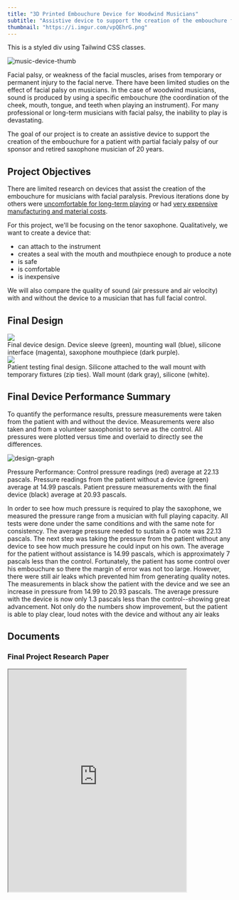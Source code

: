 ```yaml
---
title: "3D Printed Embouchure Device for Woodwind Musicians"
subtitle: "Assistive device to support the creation of the embouchure for a patient with partial facialy palsy"
thumbnail: "https://i.imgur.com/vpQEhrG.png"
---
```


<div className="bg-blue-500 text-white p-4">
  This is a styled div using Tailwind CSS classes.
</div>


![music-device-thumb](https://i.imgur.com/vpQEhrG.png)


Facial palsy, or weakness of the facial muscles, arises from temporary or permanent injury to the facial nerve. There have been limited studies on the effect of facial palsy on musicians. In the case of woodwind musicians, sound is produced by using a specific embouchure (the coordination of the cheek, mouth, tongue, and teeth when playing an instrument). For many professional or long-term musicians with facial palsy, the inability to play is devastating. 


The goal of our project is to create an assistive device to support the creation of the embouchure for a patient with partial facialy palsy of our sponsor and retired saxophone musician of 20 years.

## Project Objectives

There are limited research on devices that assist the creation of the embouchure for musicians with facial paralysis. Previous iterations done by others were [uncomfortable for long-term playing](https://www.saxontheweb.net/threads/tools-for-facial-paralysis-and-playing-the-saxophone.157990/) or had [very expensive manufacturing and material costs](https://www.sciencedirect.com/science/article/abs/pii/S0022391315001791?via%3Dihub). 

For this project, we'll be focusing on the tenor saxophone. Qualitatively, we want to create a device that: 

* can attach to the instrument
* creates a seal with the mouth and mouthpiece enough to produce a note
* is safe 
* is comfortable
* is inexpensive 

We will also compare the quality of sound (air pressure and air velocity) with and without the device to a musician that has full facial control. 

## Final Design
<div className="grid grid-cols-2">
    <div>
        <img src="https://i.imgur.com/JYMhN6U.png">
        <figcaption>Final device design. Device sleeve (green), mounting wall (blue), silicone interface (magenta), saxophone mouthpiece (dark purple).</figcaption>
    </div>  
    <div>
        <img src="https://i.imgur.com/yhf2Q1i.png">
        <figcaption>Patient testing final design. Silicone attached to the wall mount with temporary fixtures (zip ties). Wall mount  (dark gray), silicone (white).</figcaption>
    </div>
</div>

## Final Device Performance Summary

To quantify the performance results, pressure measurements were taken from the patient with and without the device. Measurements were also taken and from a volunteer saxophonist to serve as the control.  All pressures were plotted versus time and overlaid to directly see the differences. 

![design-graph](https://i.imgur.com/oHAlbQJ.png)
<figcaption>Pressure Performance: Control pressure readings (red) average at 22.13 pascals. Pressure readings from the patient without a device (green) average at 14.99 pascals. Patient pressure measurements with the final device (black) average at 20.93 pascals. </figcaption>

In order to see how much pressure is required to play the saxophone, we measured the pressure range from a musician with full playing capacity. All tests were done under the same conditions and with the same note for consistency. The average pressure needed to sustain a G note was 22.13 pascals. The next step was taking the pressure from the patient without any device to see how much pressure he could input on his own. The average for the patient without assistance is 14.99 pascals, which is approximately 7 pascals less than the control. Fortunately, the patient has some control over his embouchure so there the margin of error was not too large. However, there were still air leaks which prevented him from generating quality notes. The measurements in black show the patient with the device and we see an increase in pressure from 14.99 to 20.93 pascals. The average pressure with the device is now only 1.3 pascals less than the control--showing great advancement. Not only do the numbers show improvement, but the patient is able to play clear, loud notes with the device and without any air leaks

## Documents
<div className="grid gap-4 grid-cols-2"> 
    <div>
        <h3>Final Project Research Paper</h3>
        <iframe width="400" height="500" src="https://drive.google.com/file/d/1Tqb0VUNd9hW4ggErWagCwMkEsc44W-fi/view?usp=sharing">
    </div>
    <div>
        <h3>Final Project Poster</h3>
        <iframe width="400" height="500" src="https://drive.google.com/file/d/1VwNzwDO98irLDcICQWzldgvdDUf9A0vt/view?usp=sharing">
    </div>
    <div>
        <h3>Executive Summary</h3>
        <iframe width="400" height="500" src="https://drive.google.com/file/d/14c7AUa_FggeBGzp5uZyvAYFUpGLeAeiP/view?usp=sharing">
    </div>
    <div>
        <h3>Individual Component Analysis: Model Generation</h3>
        <iframe width="400" height="500" src="https://drive.google.com/file/d/1SKNHbyCQIwhDukB2Fgnu0IULZ98NA_DW/view?usp=sharing">
    </div>
</div>

## Videos
<div className="grid gap-4 grid-cols-2"> 
    <div>
        <h3>Patient Playing without a Device</h3>
        <iframe width="600" height="400" src="https://drive.google.com/file/d/1e71TYg2zZhPJPVs3CJEeabJWWd0pkspX/view?usp=sharing">
    </div>
    <div>
        <h3>Patient Playing with Final Device</h3>
        <iframe width="600" height="400" src="https://drive.google.com/file/d/1vhlnbmqRhlCq4zPOzq7OLvRDFH6dAjTl/view?usp=sharing">
    </div>
</div>

